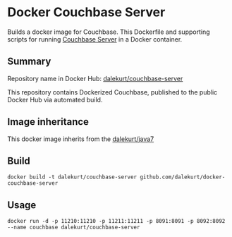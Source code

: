 # Docker Couchbase Server

Builds a docker image for Couchbase. This Dockerfile and supporting scripts for running [Couchbase Server](http://couchbase.com/) in a Docker container.

## Summary

Repository name in Docker Hub: [dalekurt/couchbase-server](https://hub.docker.com/u/dalekurt/couchbase-server)

This repository contains Dockerized Couchbase, published to the public Docker Hub via automated build.

## Image inheritance
This docker image inherits from the [dalekurt/java7](https://registry.hub.docker.com/u/dalekurt/java7/)

## Build

```docker build -t dalekurt/couchbase-server github.com/dalekurt/docker-couchbase-server```

## Usage
```docker run -d -p 11210:11210 -p 11211:11211 -p 8091:8091 -p 8092:8092 --name couchbase dalekurt/couchbase-server```


